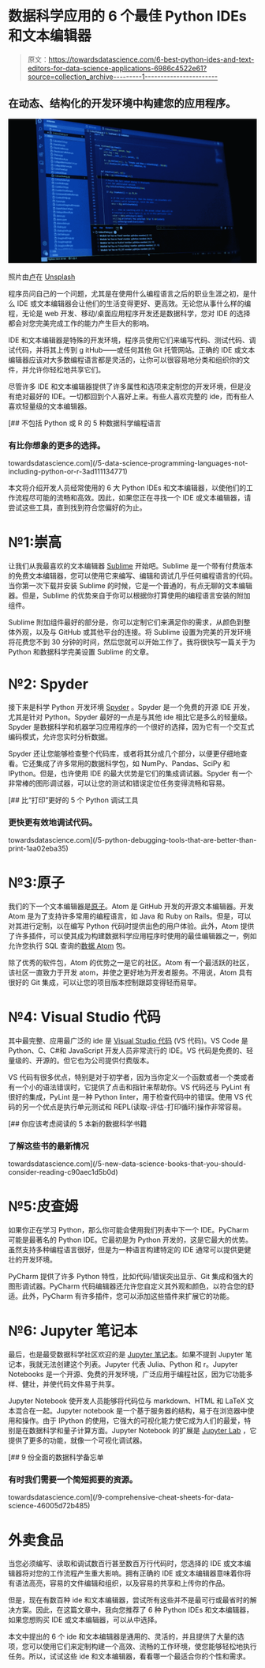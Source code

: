 # 数据科学应用的 6 个最佳 Python IDEs 和文本编辑器

> 原文：<https://towardsdatascience.com/6-best-python-ides-and-text-editors-for-data-science-applications-6986c4522e61?source=collection_archive---------1----------------------->

## 在动态、结构化的开发环境中构建您的应用程序。

![](img/31a45196a72d30b9434fffa1d6c210b7.png)

照片由[卢](https://unsplash.com/@riku?utm_source=medium&utm_medium=referral)在 [Unsplash](https://unsplash.com?utm_source=medium&utm_medium=referral)

程序员问自己的一个问题，尤其是在使用什么编程语言之后的职业生涯之初，是什么 IDE 或文本编辑器会让他们的生活变得更好、更高效。无论您从事什么样的编程，无论是 web 开发、移动/桌面应用程序开发还是数据科学，您对 IDE 的选择都会对您完美完成工作的能力产生巨大的影响。

IDE 和文本编辑器是特殊的开发环境，程序员使用它们来编写代码、测试代码、调试代码，并将其上传到 g itHub——或任何其他 Git 托管网站。正确的 IDE 或文本编辑器应该对大多数编程语言都是灵活的，让你可以很容易地分类和组织你的文件，并允许你轻松地共享它们。

尽管许多 IDE 和文本编辑器提供了许多属性和选项来定制您的开发环境，但是没有绝对最好的 IDE。一切都回到个人喜好上来。有些人喜欢完整的 ide，而有些人喜欢轻量级的文本编辑器。

[](/5-data-science-programming-languages-not-including-python-or-r-3ad111134771) [## 不包括 Python 或 R 的 5 种数据科学编程语言

### 有比你想象的更多的选择。

towardsdatascience.com](/5-data-science-programming-languages-not-including-python-or-r-3ad111134771) 

本文将介绍开发人员经常使用的 6 大 Python IDEs 和文本编辑器，以使他们的工作流程尽可能的流畅和高效。因此，如果您正在寻找一个 IDE 或文本编辑器，请尝试这些工具，直到找到符合您偏好的为止。

# №1:崇高

让我们从我最喜欢的文本编辑器 [Sublime](https://www.sublimetext.com/) 开始吧。Sublime 是一个带有付费版本的免费文本编辑器，您可以使用它来编写、编辑和调试几乎任何编程语言的代码。当你第一次下载并安装 Sublime 的时候，它是一个普通的，有点无聊的文本编辑器。但是，Sublime 的优势来自于你可以根据你打算使用的编程语言安装的附加组件。

Sublime 附加组件最好的部分是，你可以定制它们来满足你的需求，从颜色到整体外观，以及与 GitHub 或其他平台的连接。将 Sublime 设置为完美的开发环境将花费您不到 30 分钟的时间，然后您就可以开始工作了。我将很快写一篇关于为 Python 和数据科学完美设置 Sublime 的文章。

# №2: Spyder

接下来是科学 Python 开发环境 [Spyder](https://www.spyder-ide.org/) 。Spyder 是一个免费的开源 IDE 开发，尤其是针对 Python。Spyder 最好的一点是与其他 ide 相比它是多么的轻量级。Spyder 是数据科学和机器学习应用程序的一个很好的选择，因为它有一个交互式编码模式，允许您实时分析数据。

Spyder 还让您能够检查整个代码库，或者将其分成几个部分，以便更仔细地查看。它还集成了许多常用的数据科学包，如 NumPy、Pandas、SciPy 和 IPython。但是，也许使用 IDE 的最大优势是它们的集成调试器。Spyder 有一个非常棒的图形调试器，可以让您的测试和错误定位任务变得流畅和容易。

[](/5-python-debugging-tools-that-are-better-than-print-1aa02eba35) [## 比“打印”更好的 5 个 Python 调试工具

### 更快更有效地调试代码。

towardsdatascience.com](/5-python-debugging-tools-that-are-better-than-print-1aa02eba35) 

# №3:原子

我们的下一个文本编辑器是[原子](https://atom.io/)。Atom 是 GitHub 开发的开源文本编辑器。开发 Atom 是为了支持许多常用的编程语言，如 Java 和 Ruby on Rails。但是，可以对其进行定制，以在编写 Python 代码时提供出色的用户体验。此外，Atom 提供了许多插件，可以使其成为构建数据科学应用程序时使用的最佳编辑器之一，例如允许您执行 SQL 查询的[数据 Atom](https://atom.io/packages/data-atom) 包。

除了优秀的软件包，Atom 的优势之一是它的社区。Atom 有一个最活跃的社区，该社区一直致力于开发 atom，并使之更好地为开发者服务。不用说，Atom 具有很好的 Git 集成，可以让您的项目版本控制跟踪变得轻而易举。

# №4: Visual Studio 代码

其中最完整、应用最广泛的 ide 是 [Visual Studio 代码](https://code.visualstudio.com/) (VS 代码)。VS Code 是 Python、C、C#和 JavaScript 开发人员非常流行的 IDE。VS 代码是免费的、轻量级的、开源的。但它也为公司提供付费版本。

VS 代码有很多优点，特别是对于初学者，因为当你定义一个函数或者一个类或者有一个小的语法错误时，它提供了点击和指针来帮助你。VS 代码还与 PyLint 有很好的集成，PyLint 是一种 Python linter，用于检查代码中的错误。使用 VS 代码的另一个优点是执行单元测试和 REPL(读取-评估-打印循环)操作非常容易。

[](/5-new-data-science-books-that-you-should-consider-reading-c90aec1d5b0d) [## 你应该考虑阅读的 5 本新的数据科学书籍

### 了解这些书的最新情况

towardsdatascience.com](/5-new-data-science-books-that-you-should-consider-reading-c90aec1d5b0d) 

# №5:皮查姆

如果你正在学习 Python，那么你可能会使用我们列表中下一个 IDE。PyCharm 可能是最著名的 Python IDE。它最初是为 Python 开发的，这是它最大的优势。虽然支持多种编程语言很好，但是为一种语言构建特定的 IDE 通常可以提供更健壮的开发环境。

PyCharm 提供了许多 Python 特性，比如代码/错误突出显示、Git 集成和强大的图形调试器。PyCharm 代码编辑器还允许您自定义其外观和颜色，以符合您的舒适。此外，PyCharm 有许多插件，您可以添加这些插件来扩展它的功能。

# №6: Jupyter 笔记本

最后，也是最受数据科学社区欢迎的是 [Jupyter 笔记本](https://jupyter.org/)。如果不提到 Jupyter 笔记本，我就无法创建这个列表。Jupyter 代表 Julia、Python 和 r。Jupyter Notebooks 是一个开源、免费的开发环境，广泛应用于编程社区，因为它功能多样、健壮，并使代码文件易于共享。

Jupyter Notebook 使开发人员能够将代码位与 markdown、HTML 和 LaTeX 文本混合在一起。Jupyter notebook 是一个基于服务器的结构，易于在浏览器中使用和操作。由于 IPython 的使用，它强大的可视化能力使它成为人们的最爱，特别是在数据科学和量子计算方面。Jupyter Notebook 的扩展是 [Jupyter Lab](https://jupyterlab.readthedocs.io/en/stable/) ，它提供了更多的功能，就像一个可视化调试器。

[](/9-comprehensive-cheat-sheets-for-data-science-46005d72b485) [## 9 份全面的数据科学备忘单

### 有时我们需要一个简短扼要的资源。

towardsdatascience.com](/9-comprehensive-cheat-sheets-for-data-science-46005d72b485) 

# 外卖食品

当您必须编写、读取和调试数百行甚至数百万行代码时，您选择的 IDE 或文本编辑器将对您的工作流程产生重大影响。拥有正确的 IDE 或文本编辑器意味着你将有语法高亮，容易的文件编辑和组织，以及容易的共享和上传你的作品。

但是，现在有数百种 ide 和文本编辑器，尝试所有这些并不是最可行或最省时的解决方案。因此，在这篇文章中，我向您推荐了 6 种 Python IDEs 和文本编辑器，如果您想购买 IDE 或文本编辑器，可以从中选择。

本文中提出的 6 个 ide 和文本编辑器是通用的、灵活的，并且提供了大量的选项，您可以使用它们来定制构建一个高效、流畅的工作环境，使您能够轻松地执行任务。所以，试试这些 ide 和文本编辑器，看看哪一个最适合你的个性和需求。